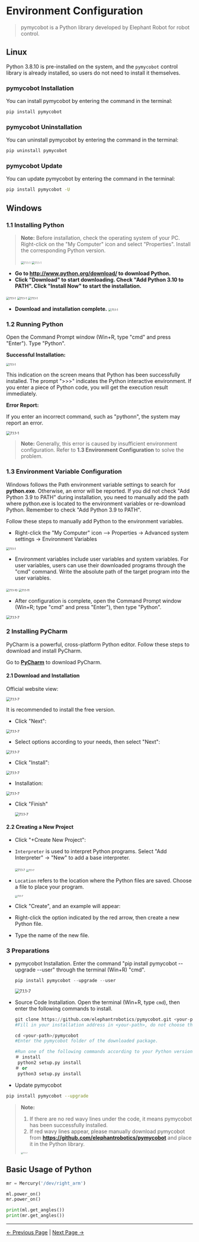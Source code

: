 # Environment Configuration

> pymycobot is a Python library developed by Elephant Robot for robot control.

## Linux

Python 3.8.10 is pre-installed on the system, and the `pymycobot` control library is already installed, so users do not need to install it themselves.

### pymycobot Installation

You can install pymycobot by entering the command in the terminal:
````bash
pip install pymycobot
````

### pymycobot Uninstallation

You can uninstall pymycobot by entering the command in the terminal:
````bash
pip uninstall pymycobot
````

### pymycobot Update

You can update pymycobot by entering the command in the terminal:
````bash
pip install pymycobot -U
````

## Windows

### 1.1 Installing Python

> **Note:** Before installation, check the operating system of your PC. Right-click on the "My Computer" icon and select "Properties". Install the corresponding Python version.
>
> <img src="../../resources/6-SDKDevelopment/image/operatingsystemchecking1.jpg" alt="7.1.1-1" style="zoom:50%;" />
>
> <img src="../../resources/6-SDKDevelopment/image/operatingsystemchecking2.jpg" alt="7.1.1-1" style="zoom:50%;" />

* **Go to http://www.python.org/download/ to download Python.**
* **Click "Download" to start downloading. Check "Add Python 3.10 to PATH". Click "Install Now" to start the installation.**

<img src="../../resources/6-SDKDevelopment/image/pythoninstall1.jpg" alt="7.1.1-1" style="zoom:50%;" />

<img src="../../resources/6-SDKDevelopment/image/pythoninstall2.jpg" alt="7.1.1-1" style="zoom:50%;" />

<img src="../../resources/6-SDKDevelopment/image/pythoninstall3.jpg" alt="7.1.1-1" style="zoom:50%;" />

* **Download and installation complete.**
   <img src="../../resources/6-SDKDevelopment/image/pythoninstall4.jpg" alt="7.1.1-1" style="zoom:50%;" />



### 1.2 Running Python
Open the Command Prompt window (Win+R, type "cmd" and press "Enter"). Type "Python".

**Successful Installation:**

<img src="../../resources/6-SDKDevelopment/image/successfulinstallation.jpg" alt="7.1.1-1" style="zoom:50%;" />

This indication on the screen means that Python has been successfully installed. The prompt ">>>" indicates the Python interactive environment. If you enter a piece of Python code, you will get the execution result immediately.



**Error Report:**

If you enter an incorrect command, such as "pythonn", the system may report an error.

<img src="../../resources/6-SDKDevelopment/image/installerror.jpg" alt="7.1.1-1" style="zoom:67%;" />

> **Note:** Generally, this error is caused by insufficient environment configuration. Refer to **1.3 Environment Configuration** to solve the problem.



### 1.3 Environment Variable Configuration
Windows follows the Path environment variable settings to search for **python.exe**. Otherwise, an error will be reported. If you did not check "Add Python 3.9 to PATH" during installation, you need to manually add the path where python.exe is located to the environment variables or re-download Python. Remember to check "Add Python 3.9 to PATH".

Follow these steps to manually add Python to the environment variables.

* Right-click the "My Computer" icon --> Properties -> Advanced system settings -> Environment Variables

<img src="../../resources/6-SDKDevelopment/image/environment configuration.jpg" alt="7.1.1-1" style="zoom:50%;" />

* Environment variables include user variables and system variables. For user variables, users can use their downloaded programs through the "cmd" command. Write the absolute path of the target program into the user variables.

<img src="../../resources/6-SDKDevelopment/image/user variable1.jpg" alt="7.1.1-10" style="zoom:50%;" />

<img src="../../resources/6-SDKDevelopment/image/user variable2.jpg" alt="7.1.1-11" style="zoom:50%;" />

* After configuration is complete, open the Command Prompt window (Win+R; type "cmd" and press "Enter"), then type "Python".

<img src="../../resources/6-SDKDevelopment/image/user variable3.jpg" alt="7.1.1-7" style="zoom:67%;" />

### 2 Installing PyCharm

PyCharm is a powerful, cross-platform Python editor. Follow these steps to download and install PyCharm.

Go to **[PyCharm](http://www.jetbrains.com/pycharm/download/#section=windows)** to download PyCharm.

#### 2.1 Download and Installation

Official website view:

<img src="../../resources/6-SDKDevelopment/image/pycharmdownload1.jpg" alt="7.1.1-7" style="zoom:67%;" />

It is recommended to install the free version.

* Click "Next":

<img src="../../resources/6-SDKDevelopment/image/pycharmdownload2.jpg" alt="7.1.1-7" style="zoom:67%;" />

* Select options according to your needs, then select "Next":

<img src="../../resources/6-SDKDevelopment/image/pycharmdownload3.jpg" alt="7.1.1-7" style="zoom:67%;" />

* Click "Install":

<img src="../../resources/6-SDKDevelopment/image/pycharmdownload4.jpg" alt="7.1.1-7" style="zoom:67%;" />

* Installation:

<img src="../../resources/6-SDKDevelopment/image/pycharmdownload5.jpg" alt="7.1.1-7" style="zoom:67%;" />

* Click "Finish"

   <img src="../../resources/6-SDKDevelopment/image/pycharmdownload6.jpg" alt="7.1.1-7" style="zoom:67%;" />
  


#### 2.2 Creating a New Project

* Click "+Create New Project":

<!-- <img src="../../resources/6-SDKDevelopment/image/createproject1.jpg" alt="7.1.1-7" style="zoom:50%;" /> -->

* `Interpreter` is used to interpret Python programs. Select "Add Interpreter" -> "New" to add a base interpreter.

   <img src="../../resources/6-SDKDevelopment/image/interpreter1.jpg" alt="7.1.1-7" style="zoom:50%;" />

   <img src="../../resources/6-SDKDevelopment/image/interpreter3.jpg" alt="7.1.1-7" style="zoom:40%;" />

* `Location` refers to the location where the Python files are saved. Choose a file to place your program.

   <img src="../../resources/6-SDKDevelopment/image/location1.jpg" alt="7.1.1-7" style="zoom:40%;" />

* Click "Create", and an example will appear:
   <!-- <img src="../../resources/6-SDKDevelopment/image/createproject2.jpg" alt="7.1.1-7" style="zoom:40%;" /> -->

* Right-click the option indicated by the red arrow, then create a new Python file.

   <!-- <img src="../../resources/6-SDKDevelopment/image/createproject3.jpg" alt="7.1.1-7" style="zoom:40%;" /> -->

* Type the name of the new file.

   <!-- <img src="../../resources/6-SDKDevelopment/image/createproject4.jpg" alt="7.1.1-7" style="zoom:67%;" /> -->




### **3 Preparations**

* pymycobot Installation. Enter the command "pip install pymycobot --upgrade --user" through the terminal (Win+R) "cmd".

   ````python
   pip install pymycobot --upgrade --user
   ````

  

   <img src="../../resources/6-SDKDevelopment/image/pymycobotinstall.jpg" alt="7.1.1-7" style="zoom:80%;" />

* Source Code Installation. Open the terminal (Win+R, type `cmd`), then enter the following commands to install.

   ````python
   git clone https://github.com/elephantrobotics/pymycobot.git <your-path>
   #Fill in your installation address in <your-path>, do not choose the current default path.
  
   cd <your-path>/pymycobot
   #Enter the pymycobot folder of the downloaded package.
  
   #Run one of the following commands according to your Python version.
   ＃ install
    python2 setup.py install
   ＃ or
    python3 setup.py install
   ````

* Update pymycobot

````bash
pip install pymycobot --upgrade
````



> **Note:**
>
> 1. If there are no red wavy lines under the code, it means pymycobot has been successfully installed.
> 2. If red wavy lines appear, please manually download pymycobot from **https://github.com/elephantrobotics/pymycobot** and place it in the Python library.
>
> <img src="../../resources/6-SDKDevelopment/image/pymycobotdownload.jpg" alt="7.1.1-7" style="zoom:33%;" />


## Basic Usage of Python

```python
mr = Mercury('/dev/right_arm')

ml.power_on()
mr.power_on()

print(ml.get_angles())
print(mr.get_angles())
```

----

[← Previous Page](../README.md) | [Next Page →](./6.1.2-ApplicationBasePython.md)